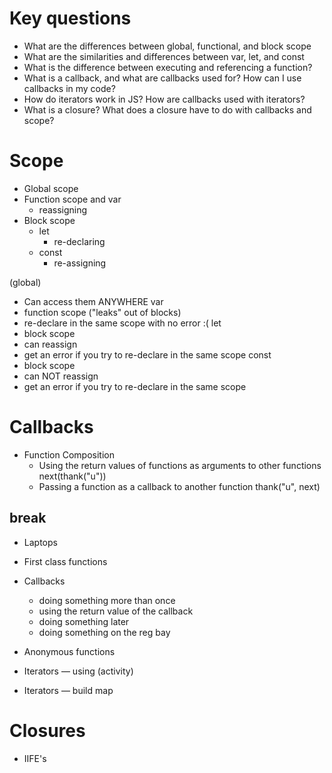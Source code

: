 # Key questions
* What are the differences between global, functional, and block scope
* What are the similarities and differences between var, let, and const
* What is the difference between executing and referencing a function?
* What is a callback, and what are callbacks used for? How can I use callbacks in my code?
* How do iterators work in JS? How are callbacks used with iterators?
* What is a closure? What does a closure have to do with callbacks and scope?

# Scope
* Global scope
* Function scope and var
  * reassigning
* Block scope
  * let
    * re-declaring
  * const
    * re-assigning


(global)
* Can access them ANYWHERE
var
* function scope ("leaks" out of blocks)
* re-declare in the same scope with no error :(
let
* block scope
* can reassign
* get an error if you try to re-declare in the same scope
const
* block scope
* can NOT reassign
* get an error if you try to re-declare in the same scope

# Callbacks
* Function Composition
  * Using the return values of functions as arguments to other functions
    next(thank("u"))
  * Passing a function as a callback to another function
    thank("u", next)

## break
* Laptops

* First class functions
* Callbacks
  * doing something more than once
  * using the return value of the callback
  * doing something later
  * doing something on the reg bay
* Anonymous functions
* Iterators — using (activity)
* Iterators — build map

# Closures
 * IIFE's
